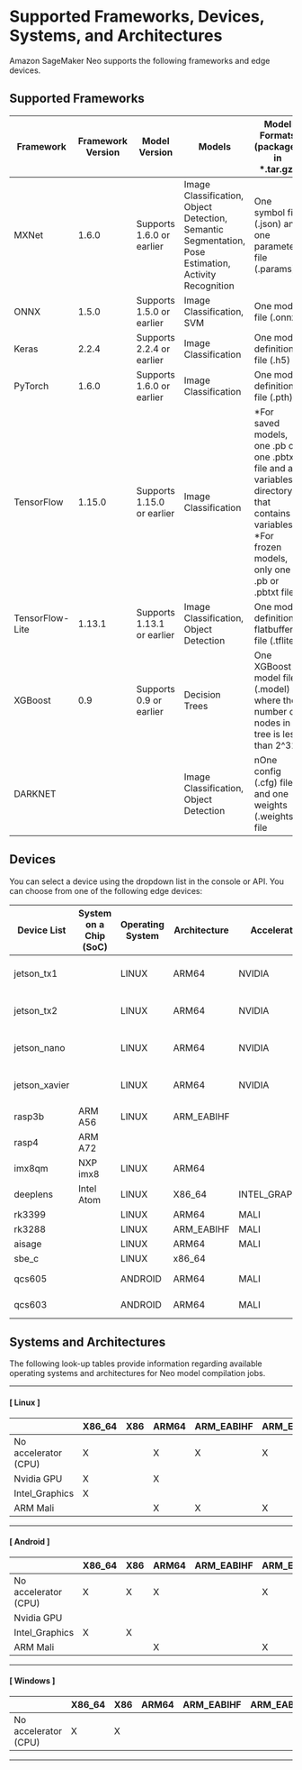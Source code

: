 # Supported Frameworks, Devices, Systems, and Architectures<a name="neo-supported-devices-edge"></a>

Amazon SageMaker Neo supports the following frameworks and edge devices\. 

## Supported Frameworks<a name="neo-supported-devices-edge-frameworks"></a>


| Framework | Framework Version | Model Version | Models | Model Formats \(packaged in \*\.tar\.gz\) | Toolkits | 
| --- | --- | --- | --- | --- | --- | 
| MXNet | 1\.6\.0 | Supports 1\.6\.0 or earlier | Image Classification, Object Detection, Semantic Segmentation, Pose Estimation, Activity Recognition | One symbol file \(\.json\) and one parameter file \(\.params\) | GluonCV v0\.8\.0 | 
| ONNX | 1\.5\.0 | Supports 1\.5\.0 or earlier | Image Classification, SVM | One model file \(\.onnx\) |  | 
| Keras | 2\.2\.4 | Supports 2\.2\.4 or earlier | Image Classification | One model definition file \(\.h5\) |  | 
| PyTorch | 1\.6\.0 | Supports 1\.6\.0 or earlier | Image Classification | One model definition file \(\.pth\) |  | 
| TensorFlow | 1\.15\.0 | Supports 1\.15\.0 or earlier | Image Classification | \*For saved models, one \.pb or one \.pbtxt file and a variables directory that contains variables \*For frozen models, only one \.pb or \.pbtxt file |  | 
| TensorFlow\-Lite | 1\.13\.1 | Supports 1\.13\.1 or earlier | Image Classification, Object Detection | One model definition flatbuffer file \(\.tflite\) |  | 
| XGBoost | 0\.9 | Supports 0\.9 or earlier | Decision Trees | One XGBoost model file \(\.model\) where the number of nodes in a tree is less than 2^31 |  | 
| DARKNET |  |  | Image Classification, Object Detection | nOne config \(\.cfg\) file and one weights \(\.weights\) file |  | 

## Devices<a name="neo-supported-devices-edge-devices"></a>

You can select a device using the dropdown list in the console or API\. You can choose from one of the following edge devices: 


| Device List | System on a Chip \(SoC\) | Operating System | Architecture | Accelerator | Compiler Options | 
| --- | --- | --- | --- | --- | --- | 
| jetson\_tx1 |  | LINUX | ARM64 | NVIDIA | \{'gpu\-code': 'sm\_53', 'trt\-ver': '6\.0\.1', 'cuda\-ver': '10\.0'\} | 
| jetson\_tx2 |  | LINUX | ARM64 | NVIDIA | \{'gpu\-code': 'sm\_62', 'trt\-ver': '6\.0\.1', 'cuda\-ver': '10\.0'\} | 
| jetson\_nano |  | LINUX | ARM64 | NVIDIA | \{'gpu\-code': 'sm\_53', 'trt\-ver': '5\.0\.6', 'cuda\-ver': '10\.0'\} | 
| jetson\_xavier |  | LINUX | ARM64 | NVIDIA | \{'gpu\-code': 'sm\_72', 'trt\-ver': '5\.1\.6', 'cuda\-ver': '10\.0'\} | 
| rasp3b | ARM A56 | LINUX | ARM\_EABIHF |  | \{'mattr': \['\+neon'\]\} | 
| rasp4 | ARM A72 |  |  |  |  | 
| imx8qm | NXP imx8 | LINUX | ARM64 |  |  | 
| deeplens | Intel Atom | LINUX | X86\_64 | INTEL\_GRAPHICS |  | 
| rk3399 |  | LINUX | ARM64 | MALI |  | 
| rk3288 |  | LINUX | ARM\_EABIHF | MALI |  | 
| aisage |  | LINUX | ARM64 | MALI |  | 
| sbe\_c |  | LINUX | x86\_64 |  | \{'mcpu': 'core\-avx2'\} | 
| qcs605 |  | ANDROID | ARM64 | MALI | \{'ANDROID\_PLATFORM': 27\} | 
| qcs603 |  | ANDROID | ARM64 | MALI | \{'ANDROID\_PLATFORM': 27\} | 

## Systems and Architectures<a name="neo-supported-cloud-granular"></a>

The following look\-up tables provide information regarding available operating systems and architectures for Neo model compilation jobs\. 

------
#### [ Linux ]


|  | X86\_64 | X86 | ARM64 | ARM\_EABIHF | ARM\_EABI | 
| --- | --- | --- | --- | --- | --- | 
| No accelerator \(CPU\) | X |  | X | X | X | 
| Nvidia GPU | X |  | X |  |  | 
| Intel\_Graphics | X |  |  |  |  | 
| ARM Mali |  |  | X | X | X | 

------
#### [ Android ]


|  | X86\_64 | X86 | ARM64 | ARM\_EABIHF | ARM\_EABI | 
| --- | --- | --- | --- | --- | --- | 
| No accelerator \(CPU\) | X | X | X |  | X | 
| Nvidia GPU |  |  |  |  |  | 
| Intel\_Graphics | X | X |  |  |  | 
| ARM Mali |  |  | X |  | X | 

------
#### [ Windows ]


|  | X86\_64 | X86 | ARM64 | ARM\_EABIHF | ARM\_EABI | 
| --- | --- | --- | --- | --- | --- | 
| No accelerator \(CPU\) | X | X |  |  |  | 

------